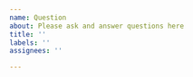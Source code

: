 ```yaml
---
name: Question
about: Please ask and answer questions here
title: ''
labels: ''
assignees: ''

---
```



